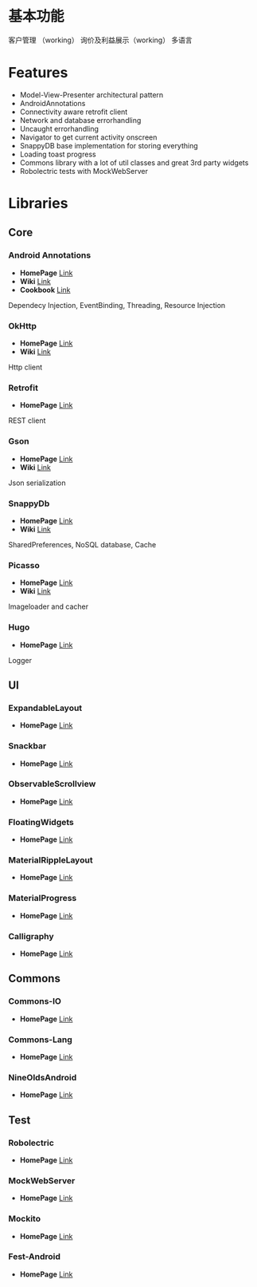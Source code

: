 # 基本功能
客户管理 （working）
询价及利益展示（working）
多语言



# Features
* Model-View-Presenter architectural pattern
* AndroidAnnotations
* Connectivity aware retrofit client
* Network and database errorhandling
* Uncaught errorhandling
* Navigator to get current activity onscreen
* SnappyDB base implementation for storing everything 
* Loading toast progress
* Commons library with a lot of util classes and great 3rd party widgets  
* Robolectric tests with MockWebServer

# Libraries

## Core


### Android Annotations
* **HomePage** [Link](https://github.com/excilys/androidannotations)
* **Wiki** [Link](https://github.com/excilys/androidannotations/wiki) 
* **Cookbook** [Link](https://github.com/excilys/androidannotations/wiki/Cookbook)

Dependecy Injection, EventBinding, Threading, Resource Injection

### OkHttp
* **HomePage** [Link](http://square.github.io/okhttp/)
* **Wiki** [Link](https://github.com/square/okhttp/wiki) 

Http client

### Retrofit
* **HomePage** [Link](http://square.github.io/retrofit/)

REST client

### Gson
* **HomePage** [Link](https://code.google.com/p/google-gson/)
* **Wiki** [Link](https://sites.google.com/site/gson/gson-user-guide) 

Json serialization

### SnappyDb
* **HomePage** [Link](http://www.snappydb.com)
* **Wiki** [Link](https://github.com/nhachicha/SnappyDB) 

SharedPreferences, NoSQL database, Cache

### Picasso
* **HomePage** [Link](https://square.github.io/picasso)
* **Wiki** [Link](https://github.com/square/picasso) 

Imageloader and cacher

### Hugo
* **HomePage** [Link](https://github.com/jakeWharton/hugo)

Logger

## UI

### ExpandableLayout
* **HomePage** [Link](https://github.com/traex/ExpandableLayout/)

### Snackbar
* **HomePage** [Link](https://github.com/nispok/snackbar)

### ObservableScrollview
* **HomePage** [Link](https://github.com/ksoichiro/Android-ObservableScrollView)

### FloatingWidgets
* **HomePage** [Link](https://github.com/marvinlabs/android-floatinglabel-widgets/)

### MaterialRippleLayout
* **HomePage** [Link](https://github.com/balysv/material-ripple)

### MaterialProgress
* **HomePage** [Link](https://github.com/pnikosis/materialish-progress)

### Calligraphy
* **HomePage** [Link](https://github.com/chrisjenx/Calligraphy)


## Commons

### Commons-IO
* **HomePage** [Link](http://commons.apache.org/proper/commons-io/)

### Commons-Lang
* **HomePage** [Link](http://commons.apache.org/proper/commons-lang/)

### NineOldsAndroid
* **HomePage** [Link](https://github.com/JakeWharton/NineOldAndroids)


## Test

### Robolectric
* **HomePage** [Link](http://robolectric.org/)

### MockWebServer
* **HomePage** [Link](https://github.com/square/okhttp/tree/master/mockwebserver)

### Mockito
* **HomePage** [Link](https://github.com/mockito/mockito)

### Fest-Android
* **HomePage** [Link](https://github.com/square/assertj-android)


